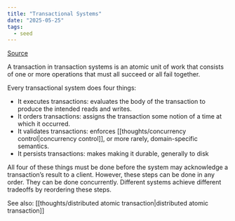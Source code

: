 ```yaml
---
title: "Transactional Systems"
date: "2025-05-25"
tags:
  - seed
---
```

[Source](https://transactional.blog/blog/2025-decomposing-transactional-systems)

A transaction in transaction systems is an atomic unit of work that consists of one or more operations that must all succeed or all fail together.

Every transactional system does four things:
- It executes transactions: evaluates the body of the transaction to produce the intended reads and writes.
- It orders transactions: assigns the transaction some notion of a time at which it occurred.
- It validates transactions: enforces [[thoughts/concurrency control|concurrency control]], or more rarely, domain-specific semantics.
- It persists transactions: makes making it durable, generally to disk

All four of these things must be done before the system may acknowledge a transaction’s result to a client. However, these steps can be done in any order. They can be done concurrently. Different systems achieve different tradeoffs by reordering these steps.

See also: [[thoughts/distributed atomic transaction|distributed atomic transaction]]